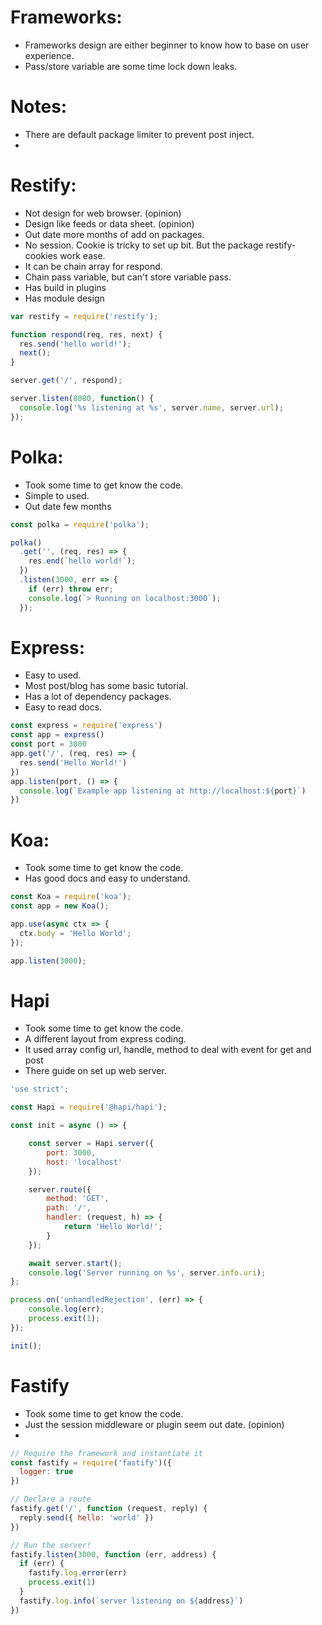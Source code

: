 # Frameworks:
 * Frameworks design are either beginner to know how to base on user experience. 
 * Pass/store variable are some time lock down leaks.

# Notes:
  * There are default package limiter to prevent post inject.
  * 

# Restify:
 * Not design for web browser. (opinion)
 * Design like feeds or data sheet. (opinion)
 * Out date more months of add on packages.
 * No session. Cookie is tricky to set up bit. But the package restify-cookies work ease.
 * It can be chain array for respond.
 * Chain pass variable, but can't store variable pass.
 * Has build in plugins
 * Has module design

```javascript
var restify = require('restify');

function respond(req, res, next) {
  res.send('hello world!');
  next();
}

server.get('/', respond);

server.listen(8080, function() {
  console.log('%s listening at %s', server.name, server.url);
});
```

# Polka:
 * Took some time to get know the code.
 * Simple to used.
 * Out date few months

```javascript
const polka = require('polka');

polka()
  .get('', (req, res) => {
    res.end(`hello world!`);
  })
  .listen(3000, err => {
    if (err) throw err;
    console.log(`> Running on localhost:3000`);
  });
```
 
# Express:
 * Easy to used.
 * Most post/blog has some basic tutorial.
 * Has a lot of dependency packages.
 * Easy to read docs.

```javascript
const express = require('express')
const app = express()
const port = 3000
app.get('/', (req, res) => {
  res.send('Hello World!')
})
app.listen(port, () => {
  console.log(`Example app listening at http://localhost:${port}`)
})
```
# Koa:
 * Took some time to get know the code.
 * Has good docs and easy to understand.

```javascript
const Koa = require('koa');
const app = new Koa();

app.use(async ctx => {
  ctx.body = 'Hello World';
});

app.listen(3000);
```

# Hapi
 * Took some time to get know the code.
 * A different layout from express coding.
 * It used array config url, handle, method to deal with event for get and post 
 * There guide on set up web server.

```javascript
'use strict';

const Hapi = require('@hapi/hapi');

const init = async () => {

    const server = Hapi.server({
        port: 3000,
        host: 'localhost'
    });

    server.route({
        method: 'GET',
        path: '/',
        handler: (request, h) => {
            return 'Hello World!';
        }
    });

    await server.start();
    console.log('Server running on %s', server.info.uri);
};

process.on('unhandledRejection', (err) => {
    console.log(err);
    process.exit(1);
});

init();
```
# Fastify
 * Took some time to get know the code. 
 * Just the session middleware or plugin seem out date. (opinion)
 * 

```javascript
// Require the framework and instantiate it
const fastify = require('fastify')({
  logger: true
})

// Declare a route
fastify.get('/', function (request, reply) {
  reply.send({ hello: 'world' })
})

// Run the server!
fastify.listen(3000, function (err, address) {
  if (err) {
    fastify.log.error(err)
    process.exit(1)
  }
  fastify.log.info(`server listening on ${address}`)
})
```